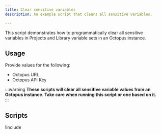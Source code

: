 ```yaml
---
title: Clear sensitive variables
description: An example script that clears all sensitive variables.

---
```


This script demonstrates how to programmatically clear all sensitive variables in Projects and Library variable sets in an Octopus instance.

## Usage

Provide values for the following:

- Octopus URL
- Octopus API Key

:::warning
**These scripts will clear all sensitive variable values from an Octopus instance. Take care when running this script or one based on it.**
:::

## Scripts

!include <clear-sensitive-variables-scripts>